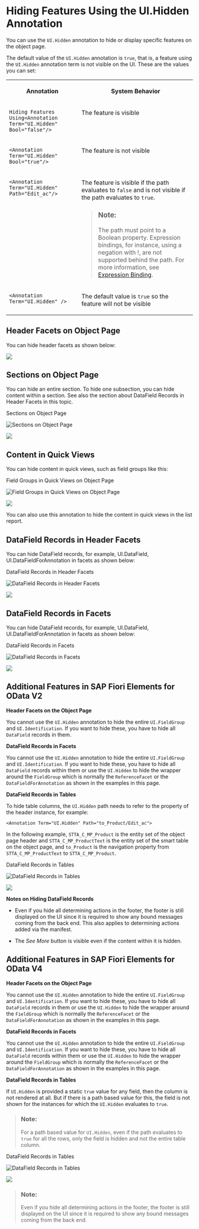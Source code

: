<!-- loioca00ee45fe344a73998f482cb2e669bb -->

# Hiding Features Using the UI.Hidden Annotation

You can use the `UI.Hidden` annotation to hide or display specific features on the object page.

The default value of the `UI.Hidden` annotation is `true`, that is, a feature using the `UI.Hidden` annotation term is not visible on the UI. These are the values you can set:


<table>
<tr>
<th valign="top">

Annotation



</th>
<th valign="top">

System Behavior



</th>
</tr>
<tr>
<td valign="top">

`Hiding Features Using<Annotation Term="UI.Hidden" Bool="false"/>`



</td>
<td valign="top">

The feature is visible



</td>
</tr>
<tr>
<td valign="top">

`<Annotation Term="UI.Hidden" Bool="true"/>`



</td>
<td valign="top">

The feature is not visible



</td>
</tr>
<tr>
<td valign="top">

`<Annotation Term="UI.Hidden" Path="Edit_ac"/>`



</td>
<td valign="top">

The feature is visible if the path evaluates to `false` and is not visible if the path evaluates to `true`.

> ### Note:  
> The path must point to a Boolean property. Expression bindings, for instance, using a negation with !, are not supported behind the path. For more information, see [Expression Binding](../04_Essentials/expression-binding-daf6852.md).



</td>
</tr>
<tr>
<td valign="top">

`<Annotation Term="UI.Hidden" />` 



</td>
<td valign="top">

The default value is `true` so the feature will not be visible



</td>
</tr>
</table>



<a name="loioca00ee45fe344a73998f482cb2e669bb__section_wr1_hxz_dnb"/>

## Header Facets on Object Page

You can hide header facets as shown below:

 ![](images/Header_Facets_OP2_d7d9852.png) 



<a name="loioca00ee45fe344a73998f482cb2e669bb__section_ng3_mxz_dnb"/>

## Sections on Object Page

You can hide an entire section. To hide one subsection, you can hide content within a section. See also the section about DataField Records in Header Facets in this topic.

   
  
<a name="loioca00ee45fe344a73998f482cb2e669bb__fig_kkb_d22_rmb"/>Sections on Object Page

 ![](images/Section_Object_Page_1_4d0d970.png "Sections on Object Page") 

 ![](images/Section_Object_Page_2_f9220d6.png) 



<a name="loioca00ee45fe344a73998f482cb2e669bb__section_mxq_rxz_dnb"/>

## Content in Quick Views

You can hide content in quick views, such as field groups like this:

   
  
<a name="loioca00ee45fe344a73998f482cb2e669bb__fig_qwx_c3g_gmb"/>Field Groups in Quick Views on Object Page

 ![](images/Content_in_Quick_Views_1_5ee9d69.png "Field Groups in Quick Views on Object Page") 

 ![](images/Content_in_Quick_Views_2_e620a55.png) 

You can also use this annotation to hide the content in quick views in the list report.



<a name="loioca00ee45fe344a73998f482cb2e669bb__section_ivf_xxz_dnb"/>

## DataField Records in Header Facets

You can hide DataField records, for example, UI.DataField, UI.DataFieldForAnnotation in facets as shown below:

   
  
<a name="loioca00ee45fe344a73998f482cb2e669bb__fig_dks_44g_gmb"/>DataField Records in Header Facets

 ![](images/Header_Facets_1_ba72afc.png "DataField Records in Header Facets") 

 ![](images/Header_Facets_2_2ea0099.png) 



<a name="loioca00ee45fe344a73998f482cb2e669bb__section_odp_cyz_dnb"/>

## DataField Records in Facets

You can hide DataField records, for example, UI.DataField, UI.DataFieldForAnnotation in facets as shown below:

   
  
<a name="loioca00ee45fe344a73998f482cb2e669bb__fig_khy_gh1_nmb"/>DataField Records in Facets

 ![](images/DataField_Records_in_Facets_1_b6dea7a.png "DataField Records in Facets") 

 ![](images/DataField_Records_in_Facets_2_5793f0c.png) 



<a name="loioca00ee45fe344a73998f482cb2e669bb__section_bnn_hyz_dnb"/>

## Additional Features in SAP Fiori Elements for OData V2

**Header Facets on the Object Page**

You cannot use the `UI.Hidden` annotation to hide the entire `UI.FieldGroup` and `UI.Identification`. If you want to hide these, you have to hide all `DataField` records in them.

**DataField Records in Facets**

You cannot use the `UI.Hidden` annotation to hide the entire `UI.FieldGroup` and `UI.Identification`. If you want to hide these, you have to hide all `DataField` records within them or use the `UI.Hidden` to hide the wrapper around the `FieldGroup` which is normally the `ReferenceFacet` or the `DataFieldForAnnotation` as shown in the examples in this page.

**DataField Records in Tables**

To hide table columns, the `UI.Hidden` path needs to refer to the property of the header instance, for example:

`<Annotation Term="UI.Hidden" Path="to_Product/Edit_ac">`

In the following example, `STTA_C_MP_Product` is the entity set of the object page header and `STTA_C_MP_ProductText` is the entity set of the smart table on the object page, and `to_Product` is the navigation property from `STTA_C_MP_ProductText` to `STTA_C_MP_Product`.

  
  
<a name="loioca00ee45fe344a73998f482cb2e669bb__fig_yvs_tqg_gmb"/>DataField Records in Tables

 ![](images/Data_Field_Records_Smart_Tables_74a9d75.png "DataField Records in Tables") 

 ![](images/Data_Field_Records_Smart_Tables_Code_b3c4ac1.png) 

**Notes on Hiding DataField Records**

-   Even if you hide all determining actions in the footer, the footer is still displayed on the UI since it is required to show any bound messages coming from the back end. This also applies to determining actions added via the manifest.

-   The *See More* button is visible even if the content within it is hidden.




<a name="loioca00ee45fe344a73998f482cb2e669bb__section_lvf_5yz_dnb"/>

## Additional Features in SAP Fiori Elements for OData V4

**Header Facets on the Object Page**

You cannot use the `UI.Hidden` annotation to hide the entire `UI.FieldGroup` and `UI.Identification`. If you want to hide these, you have to hide all `DataField` records in them or use the `UI.Hidden` to hide the wrapper around the `FieldGroup` which is normally the `ReferenceFacet` or the `DataFieldForAnnotation` as shown in the examples in this page.

**DataField Records in Facets**

You cannot use the `UI.Hidden` annotation to hide the entire `UI.FieldGroup` and `UI.Identification`. If you want to hide these, you have to hide all `DataField` records within them or use the `UI.Hidden` to hide the wrapper around the `FieldGroup` which is normally the `ReferenceFacet` or the `DataFieldForAnnotation` as shown in the examples in this page.

**DataField Records in Tables**

If `UI.Hidden` is provided a static `true` value for any field, then the column is not rendered at all. But if there is a path based value for this, the field is not shown for the instances for which the `UI.Hidden` evaluates to `true`.

> ### Note:  
> For a path based value for `UI.Hidden`, even if the path evaluates to `true` for all the rows, only the field is hidden and not the entire table column.

  
  
<a name="loioca00ee45fe344a73998f482cb2e669bb__fig_rkj_4rg_gmb"/>DataField Records in Tables

 ![](images/DataFieldRecords1_bd2e691.png "DataField Records in Tables") 

 ![](images/DataFieldRecords2_6783165.png) 

> ### Note:  
> Even if you hide all determining actions in the footer, the footer is still displayed on the UI since it is required to show any bound messages coming from the back end.

